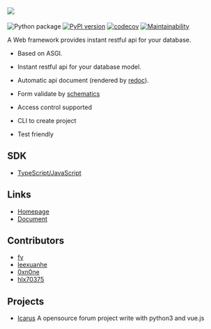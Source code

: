 # ![](artworks/logo-full.png)

![Python package](https://github.com/fy0/slim/workflows/Python%20package/badge.svg)
[![PyPI version](https://badge.fury.io/py/slim.svg)](https://badge.fury.io/py/slim)
[![codecov](https://codecov.io/gh/fy0/slim/branch/master/graph/badge.svg)](https://codecov.io/gh/fy0/slim)
[![Maintainability](https://api.codeclimate.com/v1/badges/308e653d0aa234a83c25/maintainability)](https://codeclimate.com/github/fy0/slim/maintainability)

A Web framework provides instant restful api for your database.

* Based on ASGI.

* Instant restful api for your database model.

* Automatic api document (rendered by [redoc](https://github.com/Redocly/redoc)).

* Form validate by [schematics](https://github.com/schematics/schematics)

* Access control supported

* CLI to create project

* Test friendly


## SDK

- [TypeScript/JavaScript](https://github.com/fy0/slim-tools)


## Links

- [Homepage](https://github.com/fy0/slim)
- [Document](https://fy0.github.io/slim/)


## Contributors
- [fy](https://github.com/fy0)
- [leexuanhe](https://github.com/leexuanhe)
- [0xn0ne](https://github.com/0xn0ne)
- [hlx70375](https://github.com/hlx70375)


## Projects

- [Icarus](https://github.com/fy0/Icarus) A opensource forum project write with python3 and vue.js
